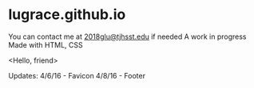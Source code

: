 # lugrace.github.io
You can contact me at 2018glu@tjhsst.edu if needed
A work in progress
Made with HTML, CSS

<Hello, friend>
 
 Updates:
 4/6/16 - Favicon
 4/8/16 - Footer
